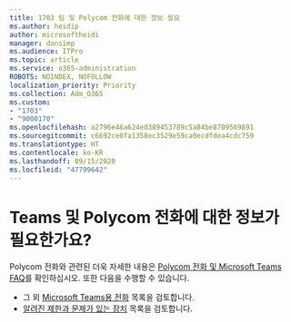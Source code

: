 ```yaml
---
title: 1703 팀 및 Polycom 전화에 대한 정보 필요
ms.author: heidip
author: microsoftheidi
manager: dansimp
ms.audience: ITPro
ms.topic: article
ms.service: o365-administration
ROBOTS: NOINDEX, NOFOLLOW
localization_priority: Priority
ms.collection: Adm_O365
ms.custom:
- "1703"
- "9000170"
ms.openlocfilehash: a2796e46a624ed389453789c5a84be8709569891
ms.sourcegitcommit: c6692ce0fa1358ec3529e59ca0ecdfdea4cdc759
ms.translationtype: HT
ms.contentlocale: ko-KR
ms.lasthandoff: 09/15/2020
ms.locfileid: "47799642"
---
```

# <a name="need-information-on-teams-and-polycom-phones"></a>Teams 및 Polycom 전화에 대한 정보가 필요한가요?

Polycom 전화와 관련된 더욱 자세한 내용은 [Polycom 전화 및 Microsoft Teams FAQ](https://www.polycom.com/content/dam/polycom/common/documents/faqs/polycom-phones-and-microsoft-teams-faq-enus.pdf)를 확인하십시오. 또한 다음을 수행할 수 있습니다. 

- 그 외 [Microsoft Teams용 전화](https://docs.microsoft.com/microsoftteams/phones-for-teams) 목록을 검토합니다. 
- [알려진 제한과 문제가 있는 장치](https://support.office.com/article/control-calls-using-a-headset-in-teams-65d6e104-444d-4013-b8c2-f11317dd69a8) 목록을 검토합니다. 
